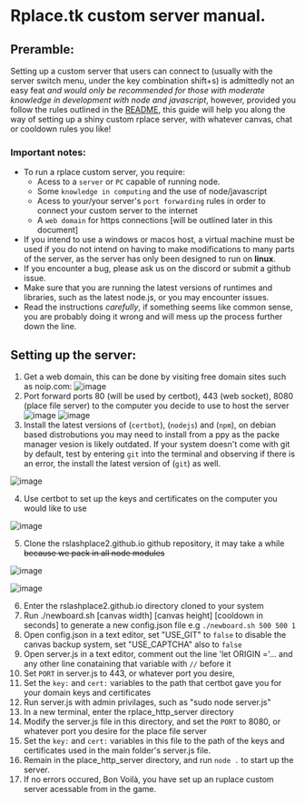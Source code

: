 # Rplace.tk custom server manual.

## Preramble:
Setting up a custom server that users can connect to (usually with the server switch menu, under the key combination shift+s) is admittedly not an easy feat *and would only be recommended for those with moderate knowledge in development with node and javascript*, however, provided you follow the rules outlined in the [README](./README.md), this guide will help you along the way of setting up a shiny custom rplace server, with whatever canvas, chat or cooldown rules you like!

### Important notes:
 - To run a rplace custom server, you require:
    * Acess to a `server` or `PC` capable of running node. 
    * Some `knowledge in computing` and the use of node/javascript
    * Acess to your/your server's `port forwarding` rules in order to connect your custom server to the internet
    * A `web domain` for https connections [will be outlined later in this document]
 - If you intend to use a windows or macos host, a virtual machine must be used if you do not intend on having to make modifications to many parts of the server, as the server has only been designed to run on **linux**.
 - If you encounter a bug, please ask us on the discord or submit a github issue.
 - Make sure that you are running the latest versions of runtimes and libraries, such as the latest node.js, or you may encounter issues.
 - Read the instructions *carefully*, if something seems like common sense, you are probably doing it wrong and will mess up the process further down the line.

## Setting up the server:
1. Get a web domain, this can be done by visiting free domain sites such as noip.com:
![image](https://user-images.githubusercontent.com/73035340/184674498-37853563-70b9-4f8a-a695-7eb38c99441b.png)
2. Port forward ports 80 (will be used by certbot), 443 (web socket), 8080 (place file server) to the computer you decide to use to host the server
![image](https://user-images.githubusercontent.com/73035340/184675516-b4f6063c-0e27-4ecb-8004-47dded1d0839.png)
![image](https://user-images.githubusercontent.com/73035340/184676979-6683220f-b2f9-44d6-b168-91b18cef22be.png)
3. Install the latest versions of (`certbot`), (`nodejs`) and (`npm`), on debian based distrobutions you may need to install from a ppy as the packe manager vesion is likely outdated. If your system doesn't come with git by default, test by entering `git` into the terminal and observing if there is an error, the install the latest version of (`git`) as well.


![image](https://user-images.githubusercontent.com/73035340/184677594-f7386cb1-2d33-4ea9-b921-02a46e1703fc.png)


4. Use certbot to set up the keys and certificates on the computer you would like to use


![image](https://user-images.githubusercontent.com/73035340/184679276-f5d48324-beb7-421e-a58f-1749705ee75f.png)


5. Clone the rslashplace2.github.io github repository, it may take a while ~~because we pack in all node modules~~ 


![image](https://user-images.githubusercontent.com/73035340/184679849-e3288df3-2a82-4aaf-a808-ef89e6b29a9f.png)


![image](https://user-images.githubusercontent.com/73035340/184679972-495bc98c-b84a-4884-94f2-f176056f8a09.png)


6. Enter the rslashplace2.github.io directory cloned to your system
7. Run ./newboard.sh [canvas width] [canvas height] [cooldown in seconds] to generate a new config.json file e.g `./newboard.sh 500 500 1`
8. Open config.json in a text editor, set "USE_GIT" to `false` to disable the canvas backup system, set "USE_CAPTCHA" also to `false`
9. Open server.js in a text editor, comment out the line 'let ORIGIN ='... and any other line conataining that variable with `//` before it
10. Set `PORT` in server.js to 443, or whatever port you desire,
11. Set the `key:` and `cert:` variables to the path that certbot gave you for your domain keys and certificates
12. Run server.js with admin privilages, such as "sudo node server.js"
13. In a new terminal, enter the rplace_http_server directory
14. Modify the server.js file in this directory, and set the `PORT` to 8080, or whatever port you desire for the place file server
15. Set the `key:` and `cert:` variables in this file to the path of the keys and certificates used in the main folder's server.js file.
16. Remain in the place_http_server directory, and run `node .` to start up the server.
17. If no errors occured, Bon Voilà, you have set up an ruplace custom server acessable from in the game.
